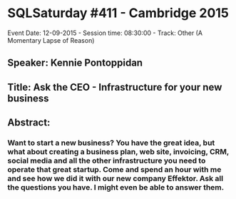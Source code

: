 # SQLSaturday #411 - Cambridge 2015
Event Date: 12-09-2015 - Session time: 08:30:00 - Track: Other (A Momentary Lapse of Reason)
## Speaker: Kennie Pontoppidan
## Title: Ask the CEO - Infrastructure for your new business
## Abstract:
### Want to start a new business? You have the great idea, but what about creating a business plan, web site, invoicing, CRM, social media and all the other infrastructure you need to operate that great startup. Come and spend an hour with me and see how we did it with our new company Effektor.  Ask all the questions you have. I might even be able to answer them.
